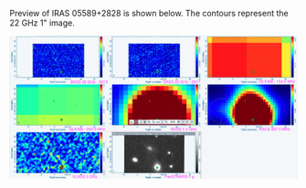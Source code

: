 Preview of IRAS 05589+2828 is shown below. The contours represent the 22 GHz 1" image. 

![IRAS05589+2828.png](IRAS05589+2828.png "IRAS05589+2828")

